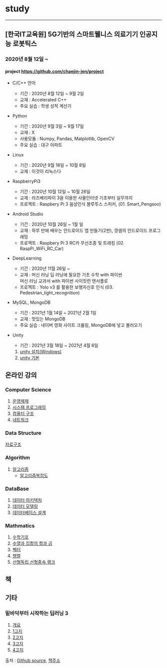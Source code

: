 # study
-----
## [한국IT교육원] 5G기반의 스마트웰니스 의료기기 인공지능 로봇틱스
### 2020년 8월 12일 ~
#### project https://github.com/chaejin-jen/project

- C/C++ 언어
    + 기간 : 2020년 8월 12일 ~ 9월 2일
    + 교재 : Accelerated C++
    + 주요 실습 : 학생 성적 계산기


- Python
    + 기간 : 2020년 9월 3일 ~ 9월 17일
    + 교재 : X
    + 사용모듈 : Numpy, Pandas, Matplotlib, OpenCV
    + 주요 실습 : 대구 아파트


- Linux
    + 기간 : 2020년 9월 18일 ~ 10월 8일
    + 교재 : 이것이 리눅스다

- RaspberryPi3
    + 기간 : 2020년 10월 12일 ~ 10월 26일
    + 교재 : 라즈베리파이 3을 이용한 사물인터넷 기초부터 실무까지
    + 프로젝트 : Raspbery Pi 3 음성인식 블루투스 스피커, (01. Smart_Pengsoo)


- Android Studio
    + 기간 : 2020년 10월 26일 ~ 1월 일
    + 교재 : 하루 만에 배우는 안드로이드 앱 만들기(2판), 깡샘의 안드로이드 프로그래밍
    + 프로젝트 : Raspbery Pi 3 RC카 무선조종 및 트래킹 (02. RaspPi_WiFi_RC_Car)
 
 
- DeepLearning
    + 기간 : 2020년 11월 26일 ~
    + 교재 : 머신 러닝 딥 러닝에 필요한 기초 수학 with 파이썬  
             머신 러닝 교과서 with 파이썬 사이킷런 텐서플로
    + 프로젝트 : Yolo v3 를 활용한 보행자신호 인식 (03. Pedestrian_light_recognition)
    
    
- MySQL, MongoDB
    + 기간 : 2021년 1월 14일 ~ 2021년 2월 1일
    + 교재 : 맛있는 MongoDB
    + 주요 실습 : 네이버 영화 사이트 크롤링, MongoDB에 넣고 불러오기

- Unity
    + 기간 : 2021년 3월 18일 ~ 2021년 4월 6일
    1. [unity 설치(Windows)](https://chaejin-jen.github.io/2021/03/19/Unity/unity_install/)
    2. [unity 기본](https://chaejin-jen.github.io/2021/03/25/Unity/unity_bagic/)

## 온라인 강의

### Computer Science
1. [운영체제](https://chaejin-jen.github.io/2021/03/07/ComputerScience/운영체제/)
2. [시스템 프로그래밍](https://chaejin-jen.github.io/2021/03/14/ComputerScience/시스템프로그래밍/)
3. [컴퓨터 구조](https://chaejin-jen.github.io/2021/04/02/ComputerScience/컴퓨터구조/)
3. [네트워크](https://chaejin-jen.github.io/2021/04/04/ComputerScience/네트워크/)


### Data Structure
[자료구조](https://chaejin-jen.github.io/2021/03/08/CodeAlgorithm/자료구조/)

### Algorithm
1. [알고리즘](https://chaejin-jen.github.io/2021/03/11/CodeAlgorithm/알고리즘/)
   - [알고리즘복잡도](https://chaejin-jen.github.io/2021/03/10/CodeAlgorithm/알고리즘복잡도/)

### DataBase
1. [데이터 아키텍처](https://chaejin-jen.github.io/2021/04/05/ComputerScience/데이터아키텍처/)
2. [데이터 모델링](https://chaejin-jen.github.io/2021/04/13/ComputerScience/데이터모델링/)
3. [데이터베이스 설계](https://chaejin-jen.github.io/2021/04/16/ComputerScience/데이터베이스설계/)

### Mathmatics
1. [수학기호](https://chaejin-jen.github.io/2021/03/02/DataScience/Math/Bagic/수학기호/)
2. [수열과 집합의 합과 곱](https://chaejin-jen.github.io/2021/03/03/DataScience/Math/Bagic/수열집합의_합과곱/)
3. [벡터](https://chaejin-jen.github.io/2021/03/05/DataScience/Math/Bagic/벡터/)
4. [행렬](https://chaejin-jen.github.io/2021/03/13/DataScience/Math/Bagic/행렬/)
5. [선형독립,선형종속,랭크](https://chaejin-jen.github.io/2021/03/09/DataScience/Math/Bagic/선형독립_선형종속_랭크/)


## 책

## 기타
### 밑바닥부터 시작하는 딥러닝 3
1. [개요](https://chaejin-jen.github.io/2021/03/15/DeepLearning/Mit3/mitdeep0/)
2. [1고지](https://chaejin-jen.github.io/2021/03/18/DeepLearning/Mit3/mitdeep1/)
3. [2고지](https://chaejin-jen.github.io/2021/03/21/DeepLearning/Mit3/mitdeep2/)
4. [3고지](https://chaejin-jen.github.io/2021/03/24/DeepLearning/Mit3/mitdeep3/)
5. [4고지](https://chaejin-jen.github.io/2021/03/27/DeepLearning/Mit3/mitdeep4/)

출처 : [Github source](https://github.com/WegraLee/deep-learning-from-scratch), [책주소](https://www.hanbit.co.kr/store/books/look.php?p_code=B6627606922) 